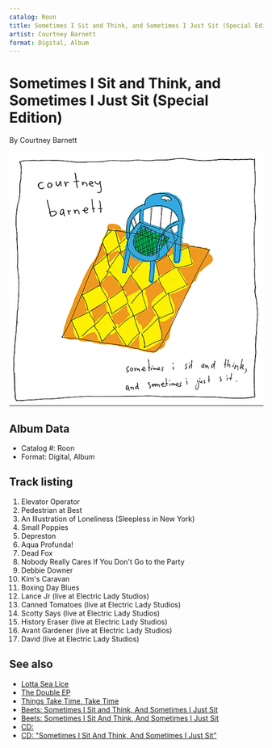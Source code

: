 ```yaml
---
catalog: Roon
title: Sometimes I Sit and Think, and Sometimes I Just Sit (Special Edition)
artist: Courtney Barnett
format: Digital, Album
---
```


# Sometimes I Sit and Think, and Sometimes I Just Sit (Special Edition)

By Courtney Barnett

![](../../assets/albumcovers/Courtney_Barnett-Sometimes_I_Sit_and_Think__and_Sometimes_I_Just_Sit_Special_Edition.png)

## Album Data

- Catalog #: Roon
- Format: Digital, Album


## Track listing


1. Elevator Operator
2. Pedestrian at Best
3. An Illustration of Loneliness (Sleepless in New York)
4. Small Poppies
5. Depreston
6. Aqua Profunda!
7. Dead Fox
8. Nobody Really Cares If You Don't Go to the Party
9. Debbie Downer
10. Kim's Caravan
11. Boxing Day Blues
12. Lance Jr (live at Electric Lady Studios)
13. Canned Tomatoes (live at Electric Lady Studios)
14. Scotty Says (live at Electric Lady Studios)
15. History Eraser (live at Electric Lady Studios)
16. Avant Gardener (live at Electric Lady Studios)
17. David (live at Electric Lady Studios)


## See also

- [Lotta Sea Lice](Lotta_Sea_Lice.md)
- [The Double EP](The_Double_EP-_A_Sea_of_Split_Peas.md)
- [Things Take Time, Take Time](Things_Take_Time__Take_Time.md)
- [Beets: Sometimes I Sit and Think, And Sometimes I Just Sit](../../Beets/Courtney_Barnett/Sometimes_I_Sit_and_Think__And_Sometimes_I_Just_Sit.md)
- [Beets: Sometimes I Sit And Think, And Sometimes I Just Sit](../../Beets/Courtney_Barnett/Sometimes_I_Sit_And_Think__And_Sometimes_I_Just_Sit.md)
- [CD: ](../../CD/Courtney_Barnett/Courtney_Barnett.md)
- [CD: "Sometimes I Sit And Think, And Sometimes I Just Sit"](../../CD/Courtney_Barnett/Sometimes_I_Sit_And_Think__And_Sometimes_I_Just_Sit.md)
